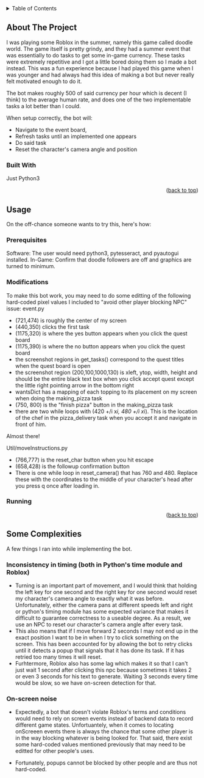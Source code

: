 <!-- TABLE OF CONTENTS -->
<details>
  <summary>Table of Contents</summary>
  <ol>
    <li>
      <a href="#about-the-project">About The Project</a>
      <ul>
        <li><a href="#built-with">Built With</a></li>
      </ul>
    </li>
    <li>
      <a href="#about-the-project">Usage</a>
      <ul>
        <li><a href="#installation">Prerequisites</a></li>
        <li><a href="#prerequisites">Getting Started</a></li>
      </ul>
    </li>
  </ol>
</details>



<!-- ABOUT THE PROJECT -->
## About The Project

I was playing some Roblox in the summer, namely this game called doodle world. The game itself is pretty grindy, and they had a summer event that was essentially to do tasks to get some in-game currency. 
These tasks were extremely repetitive and I got a little bored doing them so I made a bot instead. 
This was a fun experience because I had played this game when I was younger and had always had this idea of making a bot but never really felt motivated enough to do it.

The bot makes roughly 500 of said currency per hour which is decent (I think) to the average human rate, and does one of the two implementable tasks a lot better than I could.

When setup correctly, the bot will:
- Navigate to the event board,
- Refresh tasks until an implemented one appears
- Do said task
- Reset the character's camera angle and position

### Built With

Just Python3

<p align="right">(<a href="#readme-top">back to top</a>)</p>



<!-- USAGE -->
## Usage

On the off-chance someone wants to try this, here's how:

### Prerequisites

Software: The user would need python3, pytesseract, and pyautogui installed. 
In-Game: Confirm that doodle followers are off and graphics are turned to minimum.

### Modifications

To make this bot work, you may need to do some editting of the following hard-coded pixel values I included to "avoid other player blocking NPC" issue:
event.py
- (721,474) is roughly the center of my screen
- (440,350) clicks the first task
- (1175,320) is where the yes button appears when you click the quest board
- (1175,390) is where the no button appears when you click the quest board
- the screenshot regions in get_tasks() correspond to the quest titles when the quest board is open
- the screenshot region (200,100,1000,130) is xleft, ytop, width, height and should be the entire black text box when you click accept quest except the little right pointing arrow in the bottom right
- wantsDict has a mapping of each topping to its placement on my screen when doing the making_pizza task
- (750, 800) is the "finish pizza" button in the making_pizza task
- there are two while loops with (420 +/i x*i, 480 +/i x*i). This is the location of the chef in the pizza_delivery task when you accept it and navigate in front of him.

Almost there!

Util/moveInstructions.py
- (766,777) is the reset_char button when you hit escape
- (658,428) is the followup confirmation button
- There is one while loop in reset_camera() that has 760 and 480. Replace these with the coordinates to the middle of your character's head after you press q once after loading in.

### Running


<p align="right">(<a href="#readme-top">back to top</a>)</p>


## Some Complexities

A few things I ran into while implementing the bot.

### Inconsistency in timing (both in Python's time module and Roblox)
- Turning is an important part of movement, and I would think that holding the left key for one second and the right key for one second would reset my character's camera angle to exactly what it was before. Unfortunately, either the camera pans at different speeds left and right or python's timing module has some expected variance that makes it difficult to guarantee correctness to a useable degree. As a result, we use an NPC to reset our character's camera angle after every task.
- This also means that if I move forward 2 seconds I may not end up in the exact position I want to be in when I try to click something on the screen. This has been accounted for by allowing the bot to retry clicks until it detects a popup that signals that it has done its task. If it has retried too many times it will reset.
- Furhtermore, Roblox also has some lag which makes it so that I can't just wait 1 second after clicking this npc because sometimes it takes 2 or even 3 seconds for his text to generate. Waiting 3 seconds every time would be slow, so we have on-screen detection for that.

### On-screen noise
- Expectedly, a bot that doesn't violate Roblox's terms and conditions would need to rely on screen events instead of backend data to record different game states. Unfortuantely, when it comes to locating onScreeen events there is always the chance that some other player is in the way blocking whatever is being looked for. That said, there exist some hard-coded values mentioned previously that may need to be editted for other people's uses.

- Fortunately, popups cannot be blocked by other people and are thus not hard-coded.



